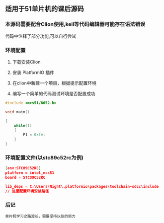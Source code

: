 ## 适用于51单片机的课后源码

### 本源码需要配合Clion使用,keil等代码编辑器可能存在语法错误 

代码中注释了部分功能,可以自行尝试


### 环境配置

1. 下载安装Clion

2. 安装 PlatformIO 插件

3. 在clion中新建一个项目，根据提示配置环境

4. 编写一个简单的代码测试环境是否配置成功

```c
#include <mcs51/8052.h>

void main()

{
    while(1)
    {
        P1 = 0xfe;
    }
}
```

### 环境配置文件(以stc89c52rc为例)

```json
[env:STC89C52RC]
platform = intel_mcs51
board = STC89C52RC

lib_deps = C:\Users\Night\.platformio\packages\toolchain-sdcc\include 
// 这里配置环境安装路径
```

### 后记

`单片机学习之路漫长，需要坚持以往的努力`
